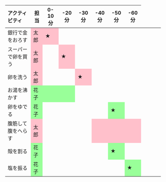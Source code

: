 | アクティビティ | 担当 | 0-10分 | -20分 | -30分 | -40分 | -50分 | -60分 |
 :--- | :---: | :---: | :---: | :---: | :---: | :---: | :---: 
| 銀行で金をおろす <td bgcolor=pink> 太郎 <td bgcolor=pink>  ★ |  |  |  |  |  |
| スーパーで卵を買う <td bgcolor=pink> 太郎 |  <td bgcolor=pink>  ★ |  |  |  |  |
| 卵を洗う <td bgcolor=pink> 太郎 |  |  <td bgcolor=pink>  ★ |  |  |  |
| お湯を沸かす <td bgcolor=#99FF99> 花子 <td bgcolor=#99FF99>  <td bgcolor=#99FF99>  |  |  |  |  |
| 卵をゆでる <td bgcolor=#99FF99> 花子 |  |  |  |  <td bgcolor=#99FF99> ★ |  |
| 腹筋して腹をへらす <td bgcolor=pink> 太郎 |  |  |  <td bgcolor=pink>   <td bgcolor=pink>   <td bgcolor=pink>   |
| 殻を割る <td bgcolor=#99FF99> 花子 |  |  |  |  <td bgcolor=#99FF99> ★ |  |
| 塩を振る <td bgcolor=#99FF99> 花子 |  |  |  |  |  <td bgcolor=#99FF99> ★
